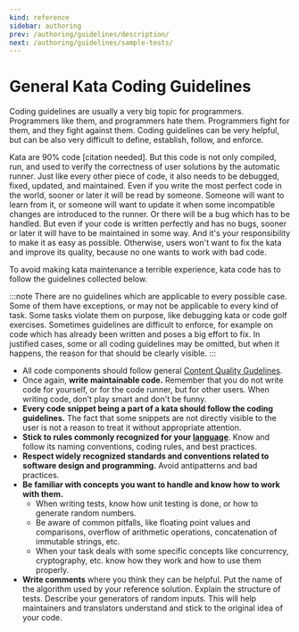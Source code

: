 ```yaml
---
kind: reference
sidebar: authoring
prev: /authoring/guidelines/description/
next: /authoring/guidelines/sample-tests/
---
```


# General Kata Coding Guidelines

Coding guidelines are usually a very big topic for programmers. Programmers like them, and programmers hate them. Programmers fight for them, and they fight against them. Coding guidelines can be very helpful, but can be also very difficult to define, establish, follow, and enforce.

Kata are 90% code [citation needed]. But this code is not only compiled, run, and used to verify the correctness of user solutions by the automatic runner. Just like every other piece of code, it also needs to be debugged, fixed, updated, and maintained. Even if you write the most perfect code in the world, sooner or later it will be read by someone. Someone will want to learn from it, or someone will want to update it when some incompatible changes are introduced to the runner. Or there will be a bug which has to be handled. But even if your code is written perfectly and has no bugs, sooner or later it will have to be maintained in some way. And it's your responsibility to make it as easy as possible. Otherwise, users won't want to fix the kata and improve its quality, because no one wants to work with bad code.

To avoid making kata maintenance a terrible experience, kata code has to follow the guidelines collected below.

:::note
There are no guidelines which are applicable to every possible case. Some of them have exceptions, or may not be applicable to every kind of task. Some tasks violate them on purpose, like debugging kata or code golf exercises. Sometimes guidelines are difficult to enforce, for example on code which has already been written and poses a big effort to fix. In justified cases, some or all coding guidelines may be omitted, but when it happens, the reason for that should be clearly visible.
:::

- All code components should follow general [Content Quality Gudelines](/authoring/guidelines/).
- Once again, **write maintainable code.** Remember that you do not write code for yourself, or for the code runner, but for other users. When writing code, don't play smart and don't be funny.
- **Every code snippet being a part of a kata should follow the coding guidelines.** The fact that some snippets are not directly visible to the user is not a reason to treat it without appropriate attention.
- **Stick to rules commonly recognized for your [language](/languages/)**. Know and follow its naming conventions, coding rules, and best practices.
- **Respect widely recognized standards and conventions related to software design and programming.** Avoid antipatterns and bad practices.
- **Be familiar with concepts you want to handle and know how to work with them.**
  - When writing tests, know how unit testing is done, or how to generate random numbers.
  - Be aware of common pitfalls, like floating point values and comparisons, overflow of arithmetic operations, concatenation of immutable strings, etc.
  - When your task deals with some specific concepts like concurrency, cryptography, etc. know how they work and how to use them properly.
- **Write comments** where you think they can be helpful. Put the name of the algorithm used by your reference solution. Explain the structure of tests. Describe your generators of random inputs. This will help maintainers and translators understand and stick to the original idea of your code.
